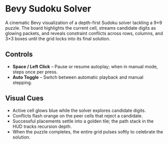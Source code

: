 # Bevy Sudoku Solver

A cinematic Bevy visualization of a depth-first Sudoku solver tackling a 9×9 puzzle. The board highlights the current cell, streams candidate digits as glowing packets, and reveals constraint conflicts across rows, columns, and 3×3 boxes until the grid locks into its final solution.

## Controls

- **Space / Left Click** – Pause or resume autoplay; when in manual mode, steps once per press.
- **Auto Toggle** – Switch between automatic playback and manual stepping.

## Visual Cues

- Active cell glows blue while the solver explores candidate digits.
- Conflicts flash orange on the peer cells that reject a candidate.
- Successful placements settle into a golden tile; the path stack in the HUD tracks recursion depth.
- When the puzzle completes, the entire grid pulses softly to celebrate the solution.
